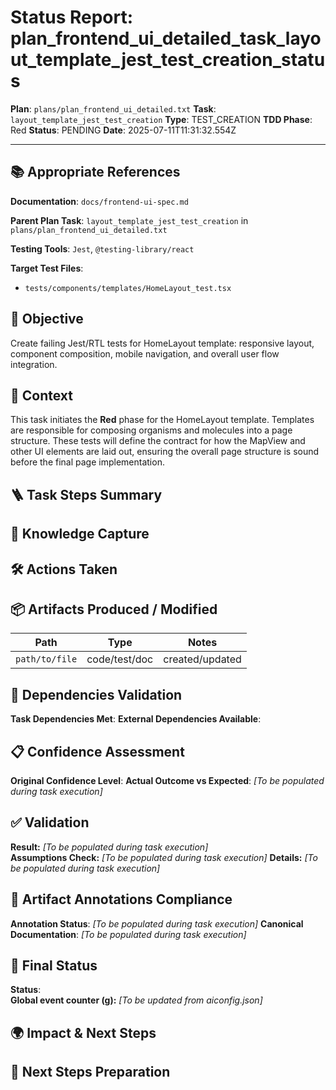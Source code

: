 <!-- Save as status/plan_<id>_task_<id>_status.md -->
# Status Report: plan_frontend_ui_detailed_task_layout_template_jest_test_creation_status

**Plan**: `plans/plan_frontend_ui_detailed.txt`
**Task**: `layout_template_jest_test_creation`
**Type**: TEST_CREATION
**TDD Phase**: Red
**Status**: PENDING
**Date**: 2025-07-11T11:31:32.554Z

---

## 📚 Appropriate References

**Documentation**: `docs/frontend-ui-spec.md`

**Parent Plan Task**: `layout_template_jest_test_creation` in `plans/plan_frontend_ui_detailed.txt`

**Testing Tools**: `Jest`, `@testing-library/react`

**Target Test Files**:
- `tests/components/templates/HomeLayout_test.tsx`

## 🎯 Objective

Create failing Jest/RTL tests for HomeLayout template: responsive layout, component composition, mobile navigation, and overall user flow integration.

## 📝 Context

This task initiates the **Red** phase for the HomeLayout template. Templates are responsible for composing organisms and molecules into a page structure. These tests will define the contract for how the MapView and other UI elements are laid out, ensuring the overall page structure is sound before the final page implementation.

## 🪜 Task Steps Summary

<!-- Ordered list summarising major sub-steps -->

## 🧠 Knowledge Capture

<!-- Key learnings, decisions, or patterns worth re-using -->

## 🛠 Actions Taken

<!-- Bullet list of concrete steps performed in this task -->

## 📦 Artifacts Produced / Modified
| Path | Type | Notes |
|------|------|-------|
| `path/to/file` | code/test/doc | created/updated |

## 🔗 Dependencies Validation

**Task Dependencies Met**: <!-- Yes/No - list which tasks must complete first -->
**External Dependencies Available**: <!-- Node.js, Jest, libraries - verify versions -->

## 📋 Confidence Assessment

**Original Confidence Level**: <!-- High/Medium/Low from plan -->
**Actual Outcome vs Expected**: <!-- Did task proceed as predicted? Any deviations? --> *[To be populated during task execution]*

## ✅ Validation

**Result:** <!-- VALIDATION_PASSED | VALIDATION_FAILED --> *[To be populated during task execution]*  
**Assumptions Check:** <!-- Confirm critical assumptions from plan remain valid -->  *[To be populated during task execution]*
**Details:** <!-- Summarize test run output, build results, & reasoning --> *[To be populated during task execution]*

## 🔗 Artifact Annotations Compliance

**Annotation Status**: <!-- Verified all modified files contain artifact annotations --> *[To be populated during task execution]*
**Canonical Documentation**: <!-- Confirm pointers to docs/architecture-spec.md etc. added --> *[To be populated during task execution]*

## 🏁 Final Status

**Status**: <!-- DONE | FAILED | VALIDATION_PASSED -->  
**Global event counter (g):** <!-- increment from aiconfig.json and update --> *[To be updated from aiconfig.json]*

## 🌍 Impact & Next Steps

<!-- Describe impact on broader system and immediate follow-up actions -->

## 🚀 Next Steps Preparation

<!-- Checklist or notes to prepare upcoming tasks -->